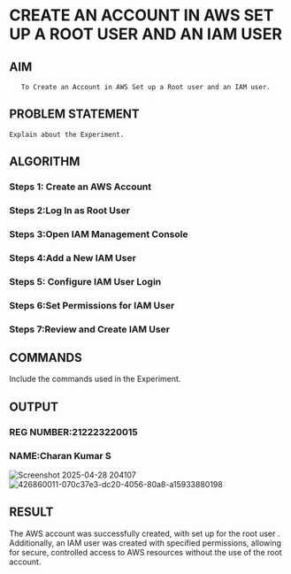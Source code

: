  # CREATE AN  ACCOUNT IN AWS SET UP A ROOT USER AND AN IAM USER 
  ## AIM
       To Create an Account in AWS Set up a Root user and an IAM user.
## PROBLEM STATEMENT
    Explain about the Experiment.

## ALGORITHM
 ### Steps 1: Create an AWS Account
 ### Steps 2:Log In as Root User
 ### Steps 3:Open IAM Management Console
 ### Steps 4:Add a New IAM User
 ### Steps 5: Configure IAM User Login
 ### Steps 6:Set Permissions for IAM User
 ### Steps 7:Review and Create IAM User
## COMMANDS
Include the commands used in the Experiment.

## OUTPUT
### REG NUMBER:212223220015
### NAME:Charan Kumar S
![Screenshot 2025-04-28 204107](https://github.com/user-attachments/assets/ff125748-c99d-41ad-8595-1fd792816d56)
![426860011-070c37e3-dc20-4056-80a8-a15933880198](https://github.com/user-attachments/assets/126bb1f9-30f3-40d1-b2a2-fc60d5e81789)

## RESULT
  The AWS account was successfully created, with set up for the root user . Additionally, an IAM user was created with specified permissions, allowing for secure, controlled access to AWS resources without the use of the root account.
